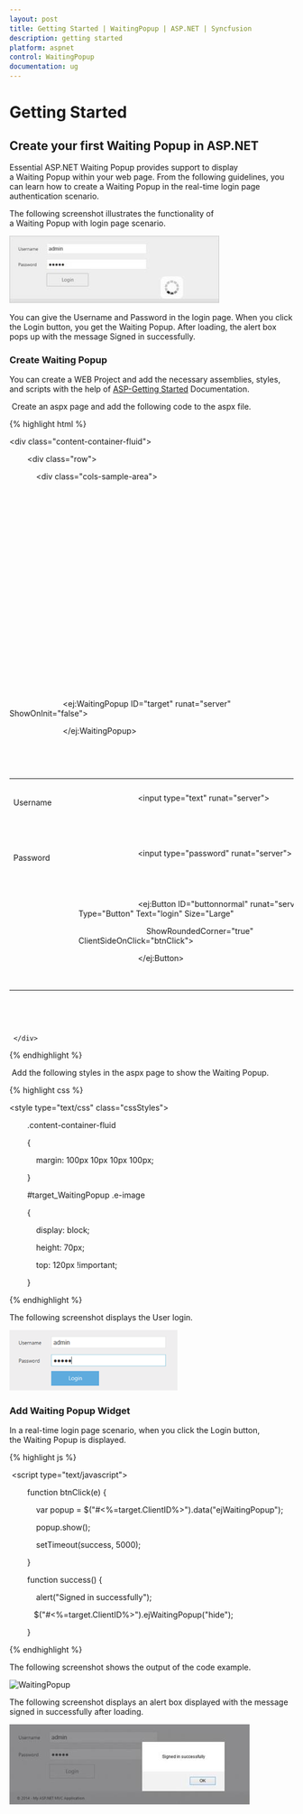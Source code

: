 ```yaml
---
layout: post
title: Getting Started | WaitingPopup | ASP.NET | Syncfusion
description: getting started
platform: aspnet
control: WaitingPopup
documentation: ug
---
```


# Getting Started

## Create your first Waiting Popup in ASP.NET  

Essential ASP.NET Waiting Popup provides support to display a Waiting Popup within your web page. From the following guidelines, you can learn how to create a Waiting Popup in the real-time login page authentication scenario.

The following screenshot illustrates the functionality of a Waiting Popup with login page scenario.

![WaitingPopup](Getting-Started_images/Getting-Started_img1.jpeg) 



You can give the Username and Password in the login page. When you click the Login button, you get the Waiting Popup. After loading, the alert box pops up with the message Signed in successfully.

### Create Waiting Popup

You can create a WEB Project and add the necessary assemblies, styles, and scripts with the help of [ASP-Getting Started](http://help.syncfusion.com/aspnetmvc/captcha/getting-started#create-your-first-captcha-in-aspnet-mvc) Documentation.

 Create an aspx page and add the following code to the aspx file.

{% highlight html %}

<div class="content-container-fluid">

        <div class="row">

            <div class="cols-sample-area">

                <table>

                    <tr>

                        <td>

                            Username

                        </td>

                        <td>

                            <input type="text" runat="server">

                        </td>

                    </tr>

                    <tr>

                        <td>

                            Password

                        </td>

                        <td>

                            <input type="password" runat="server">

                        </td>

                    </tr>

                    <tr>

                        <td>

                        </td>

                        <td>

                            <ej:Button ID="buttonnormal" runat="server" Type="Button" Text="login" Size="Large"

                                ShowRoundedCorner="true" ClientSideOnClick="btnClick">

                            </ej:Button>

                        </td>

                        <ej:WaitingPopup ID="target" runat="server" ShowOnInit="false">

                        </ej:WaitingPopup>

                    </tr>

                </table>

            </div>

        </div>

     </div>

{% endhighlight %}

 Add the following styles in the aspx page to show the Waiting Popup.



{% highlight css %}

<style type="text/css" class="cssStyles">

        .content-container-fluid

        {

            margin: 100px 10px 10px 100px;

        }



        #target_WaitingPopup .e-image

        {

            display: block;

            height: 70px;

            top: 120px !important;

        }

</style>

{% endhighlight %}

The following screenshot displays the User login.

 ![](Getting-Started_images/Getting-Started_img2.png) 



### Add Waiting Popup Widget

In a real-time login page scenario, when you click the Login button, the Waiting Popup is displayed.

{% highlight js %}

 <script type="text/javascript">

        function btnClick(e) {

            var popup = $("#<%=target.ClientID%>").data("ejWaitingPopup");

            popup.show();

            setTimeout(success, 5000);

        }

        function success() {

            alert("Signed in successfully");

           $("#<%=target.ClientID%>").ejWaitingPopup("hide");

        }

</script>

{% endhighlight %}



The following screenshot shows the output of the code example.

 ![WaitingPopup](Getting-Started_images/Getting-Started_img3.png) 



The following screenshot displays an alert box displayed with the message signed in successfully after loading.

![Alert](Getting-Started_images/Getting-Started_img4.jpeg) 



